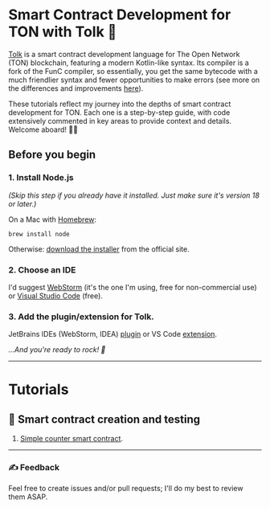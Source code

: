 # Smart Contract Development for TON with Tolk 🚀

[Tolk](https://docs.ton.org/v3/documentation/smart-contracts/tolk/overview) is a smart contract development language for The Open Network (TON) blockchain, featuring a modern Kotlin-like syntax. Its compiler is a fork of the FunC compiler, so essentially, you get the same bytecode with a much friendlier syntax and fewer opportunities to make errors (see more on the differences and improvements [here](https://docs.ton.org/v3/documentation/smart-contracts/tolk/tolk-vs-func/in-detail)).

These tutorials reflect my journey into the depths of smart contract development for TON. Each one is a step-by-step guide, with code extensively commented in key areas to provide context and details. Welcome aboard! 🏴‍☠️

## Before you begin

### 1. Install Node.js

*(Skip this step if you already have it installed. Just make sure it's version 18 or later.)*

On a Mac with [Homebrew](https://brew.sh):
```
brew install node
```
Otherwise: [download the installer](https://nodejs.org/en) from the official site.

### 2. Choose an IDE

I'd suggest [WebStorm](https://www.jetbrains.com/webstorm/) (it's the one I'm using, free for non-commercial use) or [Visual Studio Code](https://code.visualstudio.com) (free).

### 3. Add the plugin/extension for Tolk.

JetBrains IDEs (WebStorm, IDEA) [plugin](https://plugins.jetbrains.com/plugin/23382-ton) or VS Code [extension](https://marketplace.visualstudio.com/items?itemName=ton-core.tolk-vscode).

*...And you're ready to rock! 🤘*

---

# Tutorials
## 👶 Smart contract creation and testing

1. [Simple counter smart contract](./1-simple-counter/README.md).

---

### ✍️ Feedback

Feel free to create issues and/or pull requests; I'll do my best to review them ASAP.
